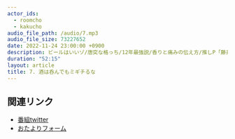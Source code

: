 ```yaml
---
actor_ids:
  - roomcho
  - kakucho
audio_file_path: /audio/7.mp3
audio_file_size: 73227652 
date: 2022-11-24 23:00:00 +0900
description: ビールはいいゾ/唐突な格っち/12年最強説/香りと痛みの伝え方/推しP「藤井健太郎」/人生=メモリースティックDuo/平成TV談義/月記の虎
duration: "52:15"
layout: article
title: 7. 酒は呑んでもミギチるな
---
```


## 関連リンク

- [番組twitter](https://twitter.com/migikarachi)
- [おたよりフォーム](https://docs.google.com/forms/d/e/1FAIpQLSfCo_pOeUstqHMCWlYCWiUV7CNOls7UOgEKgCIMOYv2IbasfA/viewform)
